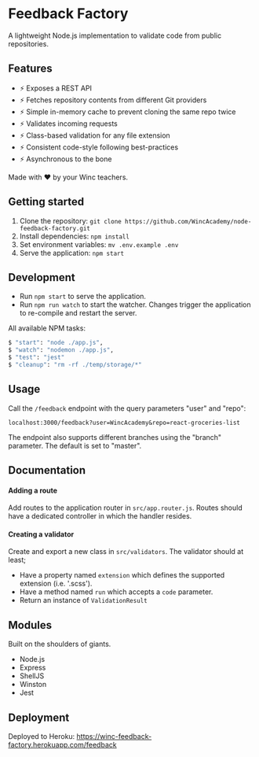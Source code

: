 # Feedback Factory

A lightweight Node.js implementation to validate code from public repositories.

## Features

- :zap: Exposes a REST API
- :zap: Fetches repository contents from different Git providers
- :zap: Simple in-memory cache to prevent cloning the same repo twice
- :zap: Validates incoming requests
- :zap: Class-based validation for any file extension
- :zap: Consistent code-style following best-practices
- :zap: Asynchronous to the bone

Made with :heart: by your Winc teachers.

## Getting started

1. Clone the repository: `git clone https://github.com/WincAcademy/node-feedback-factory.git`
2. Install dependencies: `npm install`
3. Set environment variables: `mv .env.example .env`
4. Serve the application: `npm start`

## Development

- Run `npm start` to serve the application.
- Run `npm run watch` to start the watcher. Changes trigger the application to re-compile and restart the server.

All available NPM tasks:

```bash
$ "start": "node ./app.js",
$ "watch": "nodemon ./app.js",
$ "test": "jest"
$ "cleanup": "rm -rf ./temp/storage/*"
```

## Usage

Call the `/feedback` endpoint with the query parameters "user" and "repo":

    localhost:3000/feedback?user=WincAcademy&repo=react-groceries-list
    
The endpoint also supports different branches using the "branch" parameter. The default is set to "master".

## Documentation

#### Adding a route

Add routes to the application router in `src/app.router.js`. Routes should have a dedicated controller in which the handler resides.

#### Creating a validator

Create and export a new class in `src/validators`. The validator should at least;

- Have a property named `extension` which defines the supported extension (i.e. '.scss').
- Have a method named `run` which accepts a `code` parameter.
- Return an instance of `ValidationResult`

## Modules

Built on the shoulders of giants.

- Node.js
- Express
- ShellJS
- Winston
- Jest

## Deployment

Deployed to Heroku: https://winc-feedback-factory.herokuapp.com/feedback
